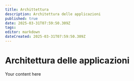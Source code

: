 ```yaml
---
title: Archittettura
description: Architettura delle applicazioni
published: true
date: 2025-03-31T07:59:50.309Z
tags: 
editor: markdown
dateCreated: 2025-03-31T07:59:50.309Z
---
```


# Architettura delle applicazioni
Your content here
